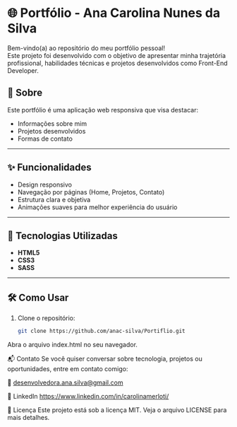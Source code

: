 # 🌐 Portfólio - Ana Carolina Nunes da Silva

Bem-vindo(a) ao repositório do meu portfólio pessoal!  
Este projeto foi desenvolvido com o objetivo de apresentar minha trajetória profissional, habilidades técnicas e projetos desenvolvidos como Front-End Developer.

## 📌 Sobre

Este portfólio é uma aplicação web responsiva que visa destacar:

- Informações sobre mim
- Projetos desenvolvidos
- Formas de contato

---

## ✨ Funcionalidades

- Design responsivo
- Navegação por páginas (Home, Projetos, Contato)
- Estrutura clara e objetiva
- Animações suaves para melhor experiência do usuário

---

## 🚀 Tecnologias Utilizadas

- **HTML5**
- **CSS3**
- **SASS**

---

## 🛠️ Como Usar

1. Clone o repositório:
   ```bash
   git clone https://github.com/anac-silva/Portiflio.git
Abra o arquivo index.html no seu navegador.

📬 Contato
Se você quiser conversar sobre tecnologia, projetos ou oportunidades, entre em contato comigo:

📧 desenvolvedora.ana.silva@gmail.com

💼 LinkedIn https://www.linkedin.com/in/carolinamerloti/

📝 Licença
Este projeto está sob a licença MIT. Veja o arquivo LICENSE para mais detalhes.
